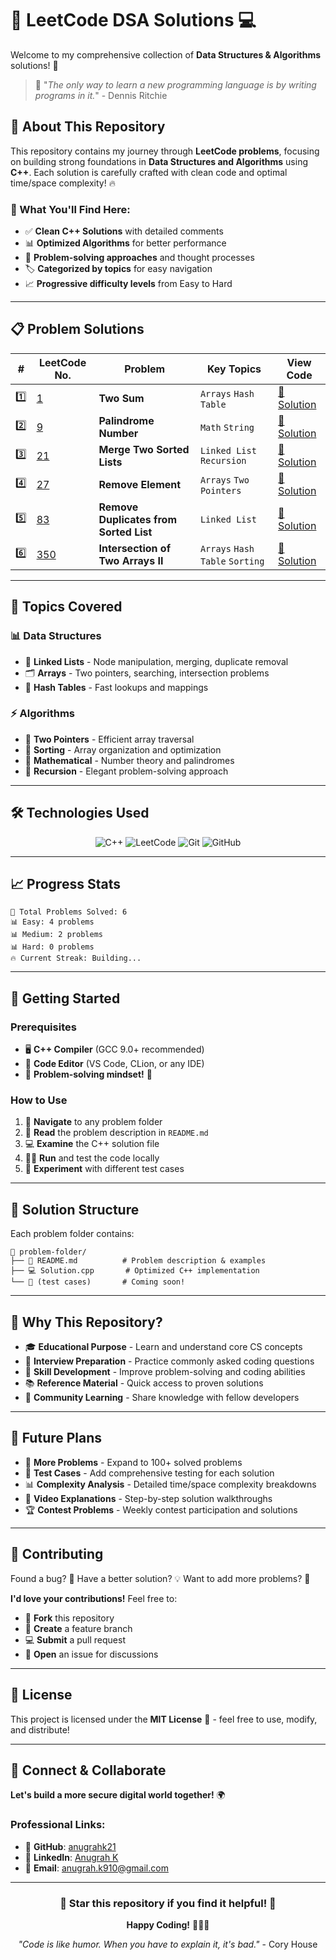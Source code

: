 # 🚀 LeetCode DSA Solutions 💻

Welcome to my comprehensive collection of **Data Structures & Algorithms** solutions! 🎯

> 🌟 "*The only way to learn a new programming language is by writing programs in it.*" - Dennis Ritchie

## 📖 About This Repository

This repository contains my journey through **LeetCode problems**, focusing on building strong foundations in **Data Structures and Algorithms** using **C++**. Each solution is carefully crafted with clean code and optimal time/space complexity! 🔥

### 🎨 What You'll Find Here:
- ✅ **Clean C++ Solutions** with detailed comments
- 📊 **Optimized Algorithms** for better performance  
- 🧠 **Problem-solving approaches** and thought processes
- 🏷️ **Categorized by topics** for easy navigation
- 📈 **Progressive difficulty levels** from Easy to Hard

---

## 📋 Problem Solutions

| # | LeetCode No. | Problem | Key Topics | View Code |
|---|--------------|---------|------------|-----------|
| 1️⃣ | [1](https://leetcode.com/problems/two-sum/) | **Two Sum** | `Arrays` `Hash Table` | [📝 Solution](./1-two-sum/1.%20Two%20Sum.cpp) |
| 2️⃣ | [9](https://leetcode.com/problems/palindrome-number/) | **Palindrome Number** | `Math` `String` | [📝 Solution](./9-palindrome-number/9.%20Palindrome%20Number.cpp) |
| 3️⃣ | [21](https://leetcode.com/problems/merge-two-sorted-lists/) | **Merge Two Sorted Lists** | `Linked List` `Recursion` | [📝 Solution](./21-merge-two-sorted-lists/21.%20Merge%20Two%20Sorted%20Lists.cpp) |
| 4️⃣ | [27](https://leetcode.com/problems/remove-element/) | **Remove Element** | `Arrays` `Two Pointers` | [📝 Solution](./27-remove-element/27.%20Remove%20Element.cpp) |
| 5️⃣ | [83](https://leetcode.com/problems/remove-duplicates-from-sorted-list/) | **Remove Duplicates from Sorted List** | `Linked List` | [📝 Solution](./83-remove-duplicates-from-sorted-list/83.%20Remove%20Duplicates%20from%20Sorted%20List.cpp) |
| 6️⃣ | [350](https://leetcode.com/problems/intersection-of-two-arrays-ii/) | **Intersection of Two Arrays II** | `Arrays` `Hash Table` `Sorting` | [📝 Solution](./350-intersection-of-two-arrays-ii/350.%20Intersection%20of%20Two%20Arrays%20II.cpp) |

---

## 🎯 Topics Covered

### 📊 Data Structures
- 🔗 **Linked Lists** - Node manipulation, merging, duplicate removal
- 🗂️ **Arrays** - Two pointers, searching, intersection problems
- 🧮 **Hash Tables** - Fast lookups and mappings

### ⚡ Algorithms  
- 🔄 **Two Pointers** - Efficient array traversal
- 🔀 **Sorting** - Array organization and optimization
- 🧮 **Mathematical** - Number theory and palindromes
- 🔁 **Recursion** - Elegant problem-solving approach

---

## 🛠️ Technologies Used

<div align="center">

![C++](https://img.shields.io/badge/C++-00599C?style=for-the-badge&logo=c%2B%2B&logoColor=white)
![LeetCode](https://img.shields.io/badge/LeetCode-FFA116?style=for-the-badge&logo=leetcode&logoColor=white)
![Git](https://img.shields.io/badge/Git-F05032?style=for-the-badge&logo=git&logoColor=white)
![GitHub](https://img.shields.io/badge/GitHub-181717?style=for-the-badge&logo=github&logoColor=white)

</div>

---

## 📈 Progress Stats

```
🎯 Total Problems Solved: 6
📊 Easy: 4 problems
📊 Medium: 2 problems  
📊 Hard: 0 problems
🔥 Current Streak: Building...
```

---

## 🚀 Getting Started

### Prerequisites
- 🖥️ **C++ Compiler** (GCC 9.0+ recommended)
- 📝 **Code Editor** (VS Code, CLion, or any IDE)
- 🧠 **Problem-solving mindset!** 💪

### How to Use
1. 📂 **Navigate** to any problem folder
2. 👀 **Read** the problem description in `README.md`
3. 💻 **Examine** the C++ solution file
4. 🏃‍♂️ **Run** and test the code locally
5. 🧪 **Experiment** with different test cases

---

## 🎨 Solution Structure

Each problem folder contains:
```
📁 problem-folder/
├── 📄 README.md          # Problem description & examples
├── 💻 Solution.cpp       # Optimized C++ implementation
└── 🧪 (test cases)       # Coming soon!
```

---

## 🌟 Why This Repository?

- 🎓 **Educational Purpose** - Learn and understand core CS concepts
- 💼 **Interview Preparation** - Practice commonly asked coding questions  
- 🧠 **Skill Development** - Improve problem-solving and coding abilities
- 📚 **Reference Material** - Quick access to proven solutions
- 🤝 **Community Learning** - Share knowledge with fellow developers

---

## 🔮 Future Plans

- 🎯 **More Problems** - Expand to 100+ solved problems
- 🧪 **Test Cases** - Add comprehensive testing for each solution
- 📊 **Complexity Analysis** - Detailed time/space complexity breakdowns
- 🎥 **Video Explanations** - Step-by-step solution walkthroughs
- 🏆 **Contest Problems** - Weekly contest participation and solutions

---

## 🤝 Contributing

Found a bug? 🐛 Have a better solution? 💡 Want to add more problems? 🚀

**I'd love your contributions!** Feel free to:
- 🍴 **Fork** this repository
- 🌿 **Create** a feature branch
- 💻 **Submit** a pull request
- 📢 **Open** an issue for discussions

---

## 📜 License

This project is licensed under the **MIT License** 📄 - feel free to use, modify, and distribute!

---

## 🔗 Connect & Collaborate
**Let's build a more secure digital world together!** 🌍

### **Professional Links:**
- 🐙 **GitHub**: [anugrahk21](https://github.com/anugrahk21)
- 💼 **LinkedIn**: [Anugrah K](https://linkedin.com/in/anugrah-k)
- 📧 **Email**: [anugrah.k910@gmail.com](mailto:anugrah.k910@gmail.com)

---

<div align="center">

### 🌟 Star this repository if you find it helpful! 🌟

**Happy Coding!** 🎉👨‍💻

*"Code is like humor. When you have to explain it, it's bad."* - Cory House

</div>
